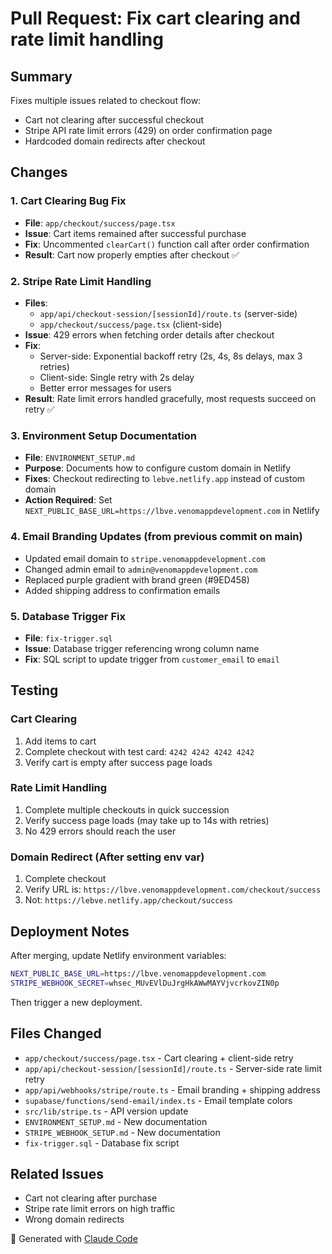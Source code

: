 # Pull Request: Fix cart clearing and rate limit handling

## Summary
Fixes multiple issues related to checkout flow:
- Cart not clearing after successful checkout
- Stripe API rate limit errors (429) on order confirmation page
- Hardcoded domain redirects after checkout

## Changes

### 1. Cart Clearing Bug Fix
- **File**: `app/checkout/success/page.tsx`
- **Issue**: Cart items remained after successful purchase
- **Fix**: Uncommented `clearCart()` function call after order confirmation
- **Result**: Cart now properly empties after checkout ✅

### 2. Stripe Rate Limit Handling
- **Files**:
  - `app/api/checkout-session/[sessionId]/route.ts` (server-side)
  - `app/checkout/success/page.tsx` (client-side)
- **Issue**: 429 errors when fetching order details after checkout
- **Fix**:
  - Server-side: Exponential backoff retry (2s, 4s, 8s delays, max 3 retries)
  - Client-side: Single retry with 2s delay
  - Better error messages for users
- **Result**: Rate limit errors handled gracefully, most requests succeed on retry ✅

### 3. Environment Setup Documentation
- **File**: `ENVIRONMENT_SETUP.md`
- **Purpose**: Documents how to configure custom domain in Netlify
- **Fixes**: Checkout redirecting to `lebve.netlify.app` instead of custom domain
- **Action Required**: Set `NEXT_PUBLIC_BASE_URL=https://lbve.venomappdevelopment.com` in Netlify

### 4. Email Branding Updates (from previous commit on main)
- Updated email domain to `stripe.venomappdevelopment.com`
- Changed admin email to `admin@venomappdevelopment.com`
- Replaced purple gradient with brand green (#9ED458)
- Added shipping address to confirmation emails

### 5. Database Trigger Fix
- **File**: `fix-trigger.sql`
- **Issue**: Database trigger referencing wrong column name
- **Fix**: SQL script to update trigger from `customer_email` to `email`

## Testing

### Cart Clearing
1. Add items to cart
2. Complete checkout with test card: `4242 4242 4242 4242`
3. Verify cart is empty after success page loads

### Rate Limit Handling
1. Complete multiple checkouts in quick succession
2. Verify success page loads (may take up to 14s with retries)
3. No 429 errors should reach the user

### Domain Redirect (After setting env var)
1. Complete checkout
2. Verify URL is: `https://lbve.venomappdevelopment.com/checkout/success`
3. Not: `https://lebve.netlify.app/checkout/success`

## Deployment Notes

After merging, update Netlify environment variables:
```bash
NEXT_PUBLIC_BASE_URL=https://lbve.venomappdevelopment.com
STRIPE_WEBHOOK_SECRET=whsec_MUvEVlDuJrgHkAWwMAYVjvcrkovZIN0p
```

Then trigger a new deployment.

## Files Changed
- `app/checkout/success/page.tsx` - Cart clearing + client-side retry
- `app/api/checkout-session/[sessionId]/route.ts` - Server-side rate limit retry
- `app/api/webhooks/stripe/route.ts` - Email branding + shipping address
- `supabase/functions/send-email/index.ts` - Email template colors
- `src/lib/stripe.ts` - API version update
- `ENVIRONMENT_SETUP.md` - New documentation
- `STRIPE_WEBHOOK_SETUP.md` - New documentation
- `fix-trigger.sql` - Database fix script

## Related Issues
- Cart not clearing after purchase
- Stripe rate limit errors on high traffic
- Wrong domain redirects

🤖 Generated with [Claude Code](https://claude.com/claude-code)
